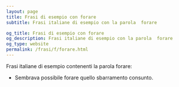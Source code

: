 ```yaml
---
layout: page
title: Frasi di esempio con forare 
subtitle: Frasi italiane di esempio con la parola  forare

og_title: Frasi di esempio con forare 
og_description: Frasi italiane di esempio con la parola  forare
og_type: website
permalink: /frasi/f/forare.html
---
```


Frasi italiane di esempio contenenti la parola forare:


- Sembrava possibile forare quello sbarramento consunto.
